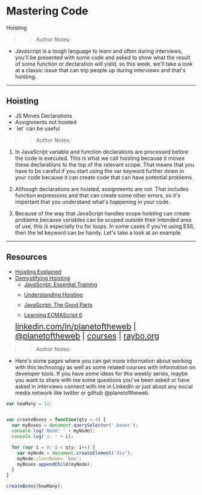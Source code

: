 <!-- .slide: data-state="title" -->

# Mastering Code
Hoisting

> > Author Notes:

- Javascript is a tough language to learn and often during interviews, you'll be presented with some code and asked to show what the result of some function or declaration will yield, so this week, we'll take a look at a classic issue that can trip people up during interviews and that's hoisting.

---

## Hoisting

<ul>
  <li class="fragment">JS Moves Declarations</li>
  <li class="fragment">Assignments not hoisted</li>
  <li class="fragment">`let` can be useful</li>
</ul>

> > Author Notes:

1. In JavaScript variable and function declarations are processed before the code is executed. This is what we call hoisting because it moves these declarations to the top of the relevant scope. That means that you have to be careful if you start using the var keyword further down in your code because it can create code that can have potential problems.

1. Although declarations are hoisted, assignments are not. That includes function expressions and that can create some other errors, so it's important that you understand what's happening in your code.

1. Because of the way that JavaScript handles scope hoisting can create problems because variables can be scoped outside their intended area of use, this is especially tru for loops. In some cases if you're using ES6, then the let keyword can be handy. Let's take a look at an example.

---

## Resources
<ul>
  <li><a href="https://www.kenneth-truyers.net/2013/04/20/javascript-hoisting-explained/">Hoisting Explained</a></li>
  <li><a href="https://www.sitepoint.com/demystifying-javascript-variable-scope-hoisting/">Demystifying Hoisting</a></li>
  <li style="list-style: none;">
    <ul>
      <li style="margin-bottom: 10px"><a href="https://www.linkedin.com/learning/javascript-essential-training-3">JavaScript: Essential Training</a></li>
      <li style="margin-bottom: 10px"><a href="https://www.linkedin.com/learning/javascript-functions/understanding-hoisting-and-variable-scope">Understanding Hoisting</a></li>
      <li style="margin-bottom: 10px"><a href="https://www.linkedin.com/learning/the-good-parts-of-javascript-and-the-web">JavaScript: The Good Parts</a></li>
      <li style="margin-bottom: 10px"><a href="https://www.linkedin.com/learning/learning-ecmascript-6/arrow-functions-and-the-this-scope">Learning ECMAScript 6</a></li>
    </ul>
  <li style="list-style: none; font-size: 1.3rem;"><a href="https://www.linkedin.com/in/planetoftheweb">linkedin.com/in/planetoftheweb</a> | <a href="https://www.twitter.com/planetoftheweb">@planetoftheweb</a> | <a href="https://www.linkedin.com/learning/instructors/ray-villalobos">courses</a> | <a href="http://www.raybo.org">raybo.org</a></li>
</ul>

> > Author Notes:

- Here's some pages where you can get more information about working with this technology as well as some related courses with information on developer tools. If you have some ideas for this weekly series, maybe you want to share with me some questions you've been asked or have asked in interviews connect with me in LinkedIn or just about any social media network like twitter or github @planetoftheweb.

```script.js
var howMany = 12;


var createBoxes = function(qty = 4) {
  var myBoxes = document.querySelector('.boxes');  
  console.log('Node: ' + myNode);
  console.log('i: ' + i);

  for (var i = 0; i < qty; i++) {
    var myNode = document.createElement('div');
    myNode.className= 'box';
    myBoxes.appendChild(myNode);
  }
}

createBoxes(howMany);

```
